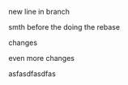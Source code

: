 new line
in branch 


smth before the doing the rebase


changes


even more changes

asfasdfasdfas
